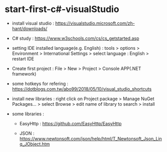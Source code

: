 # start-first-c#-visualStudio
 
 - install visual studio : https://visualstudio.microsoft.com/zh-hant/downloads/
 
 - C# study : https://www.w3schools.com/cs/cs_getstarted.asp
 
 - setting IDE installed language(e.g. English) : tools > options > Environment > International Settings > select language : English > restart IDE

 - Create first project : File > New > Project > Console APP(.NET framework)
 
 - some hotkeys for refering : https://dotblogs.com.tw/abo99/2018/05/10/visual_studio_shortcuts 
 
 - install new libraries : right click on Project package > Manage NuGet Packages... > select Browse > edit name of library to search > install
 
 - some libraries : 
 
     - EasyHttp : https://github.com/EasyHttp/EasyHttp
     
     - JSON : https://www.newtonsoft.com/json/help/html/T_Newtonsoft_Json_Linq_JObject.htm
